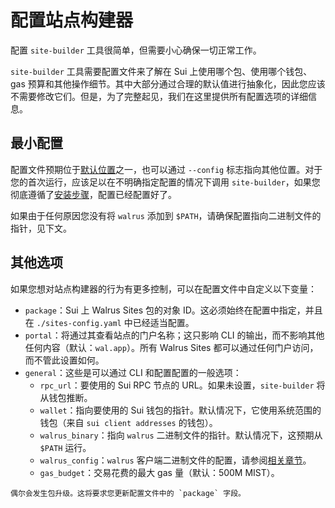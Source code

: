 # 配置站点构建器

配置 `site-builder` 工具很简单，但需要小心确保一切正常工作。

`site-builder` 工具需要配置文件来了解在 Sui 上使用哪个包、使用哪个钱包、gas 预算和其他操作细节。其中大部分通过合理的默认值进行抽象化，因此您应该不需要修改它们。但是，为了完整起见，我们在这里提供所有配置选项的详细信息。

## 最小配置

配置文件预期位于[默认位置](../usage/setup_zh.md#config-custom-path)之一，也可以通过 `--config` 标志指向其他位置。对于您的首次运行，应该足以在不明确指定配置的情况下调用 `site-builder`，如果您彻底遵循了[安装步骤](./tutorial-install_zh.md#configuration)，配置已经配置好了。

如果由于任何原因您没有将 `walrus` 添加到 `$PATH`，请确保配置指向二进制文件的指针，见下文。

## 其他选项

如果您想对站点构建器的行为有更多控制，可以在配置文件中自定义以下变量：

- `package`：Sui 上 Walrus Sites 包的对象 ID。这必须始终在配置中指定，并且在 `./sites-config.yaml` 中已经适当配置。
- `portal`：将通过其查看站点的门户名称；这只影响 CLI 的输出，而不影响其他任何内容（默认：`wal.app`）。所有 Walrus Sites 都可以通过任何门户访问，而不管此设置如何。
- `general`：这些是可以通过 CLI 和配置配置的一般选项：
  - `rpc_url`：要使用的 Sui RPC 节点的 URL。如果未设置，`site-builder` 将从钱包推断。
  - `wallet`：指向要使用的 Sui 钱包的指针。默认情况下，它使用系统范围的钱包（来自 `sui client addresses` 的钱包）。
  - `walrus_binary`：指向 `walrus` 二进制文件的指针。默认情况下，这预期从 `$PATH` 运行。
  - `walrus_config`：`walrus` 客户端二进制文件的配置，请参阅[相关章节](../usage/setup_zh.md)。
  - `gas_budget`：交易花费的最大 gas 量（默认：500M MIST）。

```admonish note
偶尔会发生包升级。这将要求您更新配置文件中的 `package` 字段。
```